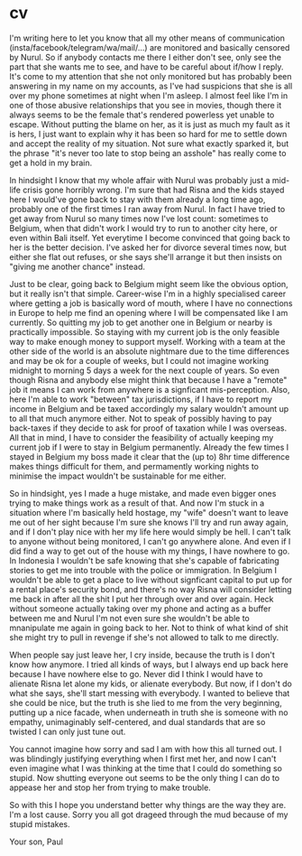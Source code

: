 # cv

I'm writing here to let you know that all my other means of communication (insta/facebook/telegram/wa/mail/...) are monitored and basically censored by Nurul. So if anybody contacts me there I either don't see, only see the part that she wants me to see, and have to be careful about if/how I reply. It's come to my attention that she not only monitored but has probably been answering in my name on my accounts, as I've had suspicions that she is all over my phone sometimes at night when I'm asleep.
I almost feel like I'm in one of those abusive relationships that you see in movies, though there it always seems to be the female that's rendered powerless yet unable to escape.
Without putting the blame on her, as it is just as much my fault as it is hers, I just want to explain why it has been so hard for me to settle down and accept the reality of my situation. Not sure what exactly sparked it, but the phrase "it's never too late to stop being an asshole" has really come to get a hold in my brain.

In hindsight I know that my whole affair with Nurul was probably just a mid-life crisis gone horribly wrong. I'm sure that had Risna and the kids stayed here I would've gone back to stay with them already a long time ago, probably one of the first times I ran away from Nurul. In fact I have tried to get away from Nurul so many times now I've lost count: sometimes to Belgium, when that didn't work I would try to run to another city here, or even within Bali itself. Yet everytime I become convinced that going back to her is the better decision. I've asked her for divorce several times now, but either she flat out refuses, or she says she'll arrange it but then insists on "giving me another chance" instead.

Just to be clear, going back to Belgium might seem like the obvious option, but it really isn't that simple. Career-wise I'm in a highly specialised career where getting a job is basically word of mouth, where I have no connections in Europe to help me find an opening where I will be compensated like I am currently. So quitting my job to get another one in Belgium or nearby is practically impossible. So staying with my current job is the only feasible way to make enough money to support myself. Working with a team at the other side of the world is an absolute nightmare due to the time differences and may be ok for a couple of weeks, but I could not imagine working midnight to morning 5 days a week for the next couple of years. So even though Risna and anybody else might think that because I have a "remote" job it means I can work from anywhere is a signficant mis-perception. Also, here I'm able to work "between" tax jurisdictions, if I have to report my income in Belgium and be taxed accordingly my salary wouldn't amount up to all that much anymore either. Not to speak of possibly having to pay back-taxes if they decide to ask for proof of taxation while I was overseas. All that in mind, I have to consider the feasibility of actually keeping my current job if I were to stay in Belgium permanently. Already the few times I stayed in Belgium my boss made it clear that the (up to) 8hr time difference makes things difficult for them, and permamently working nights to minimise the impact wouldn't be sustainable for me either.

So in hindsight, yes I made a huge mistake, and made even bigger ones trying to make things work as a result of that. And now I'm stuck in a situation where I'm basically held hostage, my "wife" doesn't want to leave me out of her sight because I'm sure she knows I'll try and run away again, and if I don't play nice with her my life here would simply be hell. I can't talk to anyone without being monitored, I can't go anywhere alone. And even if I did find a way to get out of the house with my things, I have nowhere to go. In Indonesia I wouldn't be safe knowing that she's capable of fabricating stories to get me into trouble with the police or immigration. In Belgium I wouldn't be able to get a place to live without signficant capital to put up for a rental place's security bond, and there's no way Risna will consider letting me back in after all the shit I put her through over and over again. Heck without someone actually taking over my phone and acting as a buffer between me and Nurul I'm not even sure she wouldn't be able to mnanipulate me again in going back to her. Not to think of what kind of shit she might try to pull in revenge if she's not allowed to talk to me directly.

When people say just leave her, I cry inside, because the truth is I don't know how anymore. I tried all kinds of ways, but I always end up back here because I have nowhere else to go. Never did I think I would have to alienate Risna let alone my kids, or alienate everybody. But now, if I don't do what she says, she'll start messing with everybody. I wanted to believe that she could be nice, but the truth is she lied to me from the very beginning, putting up a nice facade, when underneath in truth she is someone with no empathy, unimaginably self-centered, and dual standards that are so twisted I can only just tune out.

You cannot imagine how sorry and sad I am with how this all turned out. I was blindingly justifying everything when I first met her, and now I can't even imagine what I was thinking at the time that I could do something so stupid. Now shutting everyone out seems to be the only thing I can do to appease her and stop her from trying to make trouble.

So with this I hope you understand better why things are the way they are. I'm a lost cause. Sorry you all got drageed through the mud because of my stupid mistakes.

Your son,
Paul
